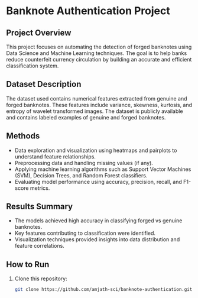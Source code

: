 # Banknote Authentication Project

## Project Overview
This project focuses on automating the detection of forged banknotes using Data Science and Machine Learning techniques. The goal is to help banks reduce counterfeit currency circulation by building an accurate and efficient classification system.

## Dataset Description
The dataset used contains numerical features extracted from genuine and forged banknotes. These features include variance, skewness, kurtosis, and entropy of wavelet transformed images. The dataset is publicly available and contains labeled examples of genuine and forged banknotes.

## Methods
- Data exploration and visualization using heatmaps and pairplots to understand feature relationships.
- Preprocessing data and handling missing values (if any).
- Applying machine learning algorithms such as Support Vector Machines (SVM), Decision Trees, and Random Forest classifiers.
- Evaluating model performance using accuracy, precision, recall, and F1-score metrics.

## Results Summary
- The models achieved high accuracy in classifying forged vs genuine banknotes.
- Key features contributing to classification were identified.
- Visualization techniques provided insights into data distribution and feature correlations.

## How to Run
1. Clone this repository:
   ```bash
   git clone https://github.com/amjath-sci/banknote-authentication.git
